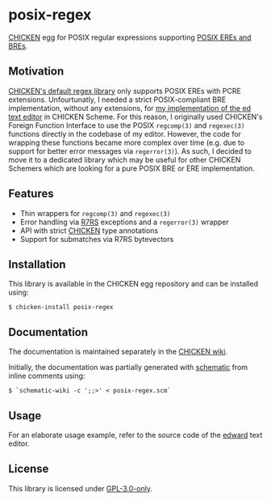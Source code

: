 # posix-regex

[CHICKEN][chicken web] egg for POSIX regular expressions supporting [POSIX EREs and BREs][opengroup regex].

## Motivation

[CHICKEN's default regex library][chicken irregex] only supports POSIX EREs with PCRE extensions.
Unfourtunatly, I needed a strict POSIX-compliant BRE implementation, without any extensions, for [my implementation of the ed text editor][edward github] in CHICKEN Scheme.
For this reason, I originally used CHICKEN's Foreign Function Interface to use the POSIX `regcomp(3)` and `regexec(3)` functions directly in the codebase of my editor.
However, the code for wrapping these functions became more complex over time (e.g. due to support for better error messages via `regerror(3)`).
As such, I decided to move it to a dedicated library which may be useful for other CHICKEN Schemers which are looking for a pure POSIX BRE or ERE implementation.

## Features

* Thin wrappers for `regcomp(3)` and `regexec(3)`
* Error handling via [R7RS][r7rs] exceptions and a `regerror(3)` wrapper
* API with strict [CHICKEN][chicken types] type annotations
* Support for submatches via R7RS bytevectors

## Installation

This library is available in the CHICKEN egg repository and can be installed using:

	$ chicken-install posix-regex

## Documentation

The documentation is maintained separately in the [CHICKEN wiki][chicken posix-regex].

Initially, the documentation was partially generated with [schematic][chicken schematic] from inline comments using:

	$ `schematic-wiki -c ';;>' < posix-regex.scm`

## Usage

For an elaborate usage example, refer to the source code of the [edward][edward github] text editor.

## License

This library is licensed under [GPL-3.0-only][spdx gpl-3.0-only].

[chicken web]: https://call-cc.org
[opengroup regex]: https://pubs.opengroup.org/onlinepubs/009695399/basedefs/xbd_chap09.html
[chicken irregex]: https://wiki.call-cc.org/man/5/Module%20(chicken%20irregex)
[edward github]: https://github.com/nmeum/edward
[r7rs]: https://small.r7rs.org/
[chicken types]: https://wiki.call-cc.org/man/5/Types
[chicken posix-regex]: https://wiki.call-cc.org/eggref/5/posix-regex
[spdx gpl-3.0-only]: https://spdx.org/licenses/GPL-3.0-only.html
[chicken schematic]: https://wiki.call-cc.org/eggref/5/schematic
